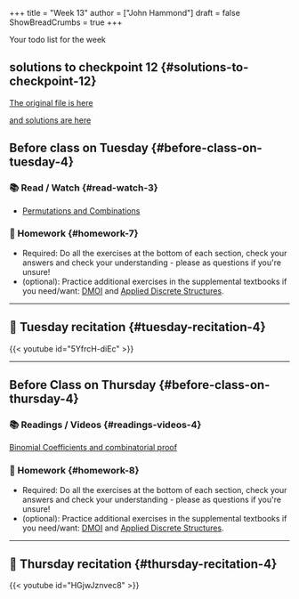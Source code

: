 +++
title = "Week 13"
author = ["John Hammond"]
draft = false
ShowBreadCrumbs = true
+++

Your todo list for the week
<!--more-->


## solutions to checkpoint 12 {#solutions-to-checkpoint-12}

[The original file is here](https://nextcloud.math.wichita.edu/index.php/s/QyAGeeCbbjcgGEt)

[and solutions are here](https://nextcloud.math.wichita.edu/index.php/s/iJZMScsDGyzKqaE)


## Before class on Tuesday {#before-class-on-tuesday-4}


### 📚 Read / Watch {#read-watch-3}

-   [Permutations
    and Combinations](https://www.math.wichita.edu/discrete-book/section-counting-combperm.html)


### 📝 Homework {#homework-7}

-   Required: Do all the exercises at the bottom of each section, check
    your answers and check your understanding - please as questions if
    you're unsure!
-   (optional): Practice additional exercises in the supplemental
    textbooks if you need/want:
    [DMOI](http://discrete.openmathbooks.org/dmoi3/) and
    [Applied
    Discrete Structures](http://faculty.uml.edu/klevasseur/ads/index-ads.html).

---


## 🎥 Tuesday recitation {#tuesday-recitation-4}

{{< youtube id="5YfrcH-diEc" >}}

---


## Before Class on Thursday {#before-class-on-thursday-4}


### 📚 Readings / Videos {#readings-videos-4}

[Binomial Coefficients and combinatorial proof](https://www.math.wichita.edu/discrete-book/section-counting-binomial.html)


### 📝 Homework {#homework-8}

-   Required: Do all the exercises at the bottom of each section, check
    your answers and check your understanding - please as questions if
    you're unsure!
-   (optional): Practice additional exercises in the supplemental
    textbooks if you need/want:
    [DMOI](http://discrete.openmathbooks.org/dmoi3/) and
    [Applied
    Discrete Structures](http://faculty.uml.edu/klevasseur/ads/index-ads.html).

---


## 🎥 Thursday recitation {#thursday-recitation-4}

{{< youtube id="HGjwJznvec8" >}}

